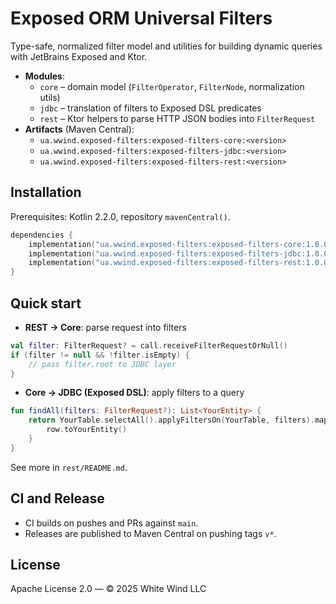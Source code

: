 # Exposed ORM Universal Filters

Type-safe, normalized filter model and utilities for building dynamic queries with JetBrains Exposed and Ktor.

- **Modules**:
    - `core` – domain model (`FilterOperator`, `FilterNode`, normalization utils)
    - `jdbc` – translation of filters to Exposed DSL predicates
    - `rest` – Ktor helpers to parse HTTP JSON bodies into `FilterRequest`
- **Artifacts** (Maven Central):
    - `ua.wwind.exposed-filters:exposed-filters-core:<version>`
    - `ua.wwind.exposed-filters:exposed-filters-jdbc:<version>`
    - `ua.wwind.exposed-filters:exposed-filters-rest:<version>`

## Installation

Prerequisites: Kotlin 2.2.0, repository `mavenCentral()`.

```kotlin
dependencies {
    implementation("ua.wwind.exposed-filters:exposed-filters-core:1.0.0")
    implementation("ua.wwind.exposed-filters:exposed-filters-jdbc:1.0.0")
    implementation("ua.wwind.exposed-filters:exposed-filters-rest:1.0.0")
}
```

## Quick start

- **REST → Core**: parse request into filters
```kotlin
val filter: FilterRequest? = call.receiveFilterRequestOrNull()
if (filter != null && !filter.isEmpty) {
    // pass filter.root to JDBC layer
}
```

- **Core → JDBC (Exposed DSL)**: apply filters to a query
```kotlin
fun findAll(filters: FilterRequest?): List<YourEntity> {
    return YourTable.selectAll().applyFiltersOn(YourTable, filters).map { row ->
        row.toYourEntity()
    }
}
```

See more in `rest/README.md`.

## CI and Release

- CI builds on pushes and PRs against `main`.
- Releases are published to Maven Central on pushing tags `v*`.

## License

Apache License 2.0 — © 2025 White Wind LLC
